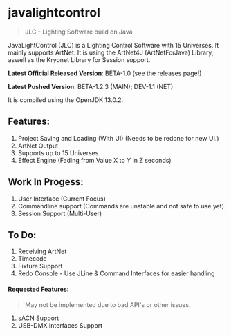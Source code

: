 # javalightcontrol

>JLC - Lighting Software build on Java

JavaLightControl (JLC) is a Lighting Control Software with 15 Universes. It mainly supports ArtNet. 
It is using the ArtNet4J (ArtNetForJava) Library, aswell as the Kryonet Library for Session support.

**Latest Official Released Version**: BETA-1.0 (see the releases page!)

**Latest Pushed Version**: BETA-1.2.3 (MAIN); DEV-1.1 (NET)

It is compiled using the OpenJDK 13.0.2. 

## Features:

1. Project Saving and Loading (With UI) (Needs to be redone for new UI.)
2. ArtNet Output
3. Supports up to 15 Universes
4. Effect Engine (Fading from Value X to Y in Z seconds)

## Work In Progess:

1. User Interface (Current Focus)
2. Commandline support (Commands are unstable and not safe to use yet)
3. Session Support (Multi-User)

## To Do:

1. Receiving ArtNet
2. Timecode
3. Fixture Support
4. Redo Console - Use JLine & Command Interfaces for easier handling

#### Requested Features:
> May not be implemented due to bad API's or other issues.
1. sACN Support
2. USB-DMX Interfaces Support
